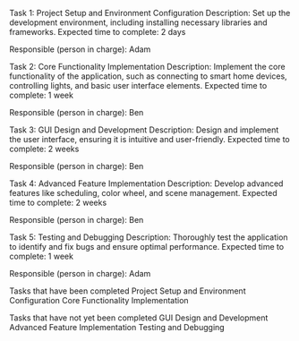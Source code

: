 Task 1: Project Setup and Environment Configuration
Description: Set up the development environment, including installing necessary libraries and frameworks.
Expected time to complete: 2 days

Responsible (person in charge): Adam

Task 2: Core Functionality Implementation
Description: Implement the core functionality of the application, such as connecting to smart home devices, controlling lights, and basic user interface elements.
Expected time to complete: 1 week

Responsible (person in charge): Ben

Task 3: GUI Design and Development
Description: Design and implement the user interface, ensuring it is intuitive and user-friendly.
Expected time to complete: 2 weeks

Responsible (person in charge): Ben

Task 4: Advanced Feature Implementation
Description: Develop advanced features like scheduling, color wheel, and scene management.
Expected time to complete: 2 weeks

Responsible (person in charge): Ben

Task 5: Testing and Debugging
Description: Thoroughly test the application to identify and fix bugs and ensure optimal performance.
Expected time to complete: 1 week

Responsible (person in charge): Adam

Tasks that have been completed
Project Setup and Environment Configuration
Core Functionality Implementation

Tasks that have not yet been completed
GUI Design and Development
Advanced Feature Implementation
Testing and Debugging
